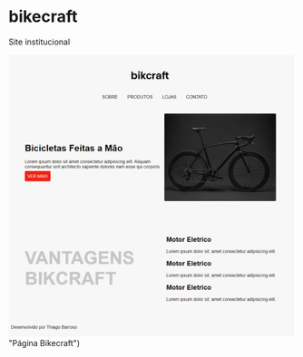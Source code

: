 # bikecraft
Site institucional

![alt text](https://github.com/Thiagobarroso/bikecraft-atualizado/blob/main/screencapture-127-0-0-1-5500-index-html-2022-05-23-22_39_52.png) "Página Bikecraft")
